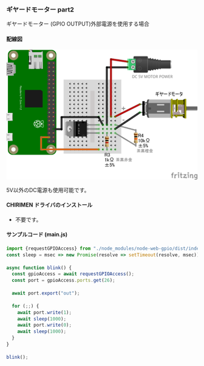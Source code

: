 ### ギヤードモーター  part2

ギヤードモーター (GPIO OUTPUT)外部電源を使用する場合

#### 配線図　

![配線図](./PiZero_gpio0MotorB_2.png "schematic")

5V以外のDC電源も使用可能です。

#### CHIRIMEN ドライバのインストール

- 不要です。

#### サンプルコード (main.js)

```javascript
import {requestGPIOAccess} from "./node_modules/node-web-gpio/dist/index.js";
const sleep = msec => new Promise(resolve => setTimeout(resolve, msec));

async function blink() {
  const gpioAccess = await requestGPIOAccess();
  const port = gpioAccess.ports.get(26);

  await port.export("out");

  for (;;) {
    await port.write(1);
    await sleep(1000);
    await port.write(0);
    await sleep(1000);
  }
}

blink();
```
